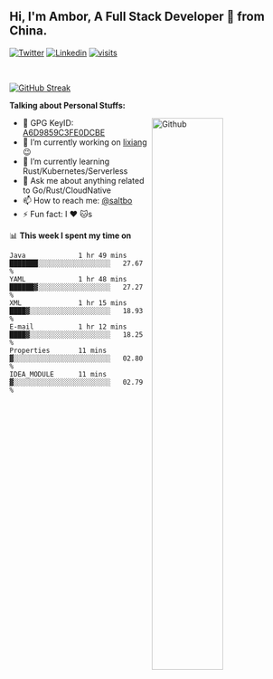## Hi, I'm Ambor, A Full Stack Developer 🚀 from China.

[![Twitter](https://img.shields.io/badge/-saltbo-1ca0f1?style=flat&logo=twitter&logoColor=white)](https://twitter.com/rdsaltbo)
[![Linkedin](https://img.shields.io/badge/-saltbo-blue?style=flat&logo=Linkedin&logoColor=white)](https://www.linkedin.com/in/saltbo/)
[![visits](https://visitor.vercel.app/page/saltbo?color=light-green)](https://github.com/saltbo/)

&nbsp;  

[![GitHub Streak](http://github-readme-streak-stats.herokuapp.com?user=saltbo&hide_border=true&date_format=M%20j%5B%2C%20Y%5D)](https://git.io/streak-stats)

**Talking about Personal Stuffs:**
<!-- Any image aligned to the right. Beware the width  -->
<img width="50%" align="right" alt="Github" src="https://raw.githubusercontent.com/saltbo/saltbo/master/images/git-header.svg" />

- 🤘 GPG KeyID: [A6D9859C3FE0DCBE](https://saltbo.cn/pgp_keys.asc)
- 🔭 I’m currently working on [lixiang](https://www.lixiang.com/) :wink:
- 🌱 I’m currently learning Rust/Kubernetes/Serverless
- 💬 Ask me about anything related to Go/Rust/CloudNative
- 📫 How to reach me: [@saltbo](https://twitter.com/rdsaltbo)
- ⚡ Fun fact: I :heart: :cat:s


📊 **This week I spent my time on**
<!--START_SECTION:waka-->

```text
Java             1 hr 49 mins    ███████░░░░░░░░░░░░░░░░░░   27.67 %
YAML             1 hr 48 mins    ██████▓░░░░░░░░░░░░░░░░░░   27.27 %
XML              1 hr 15 mins    ████▓░░░░░░░░░░░░░░░░░░░░   18.93 %
E-mail           1 hr 12 mins    ████▓░░░░░░░░░░░░░░░░░░░░   18.25 %
Properties       11 mins         ▓░░░░░░░░░░░░░░░░░░░░░░░░   02.80 %
IDEA_MODULE      11 mins         ▓░░░░░░░░░░░░░░░░░░░░░░░░   02.79 %
```

<!--END_SECTION:waka-->
